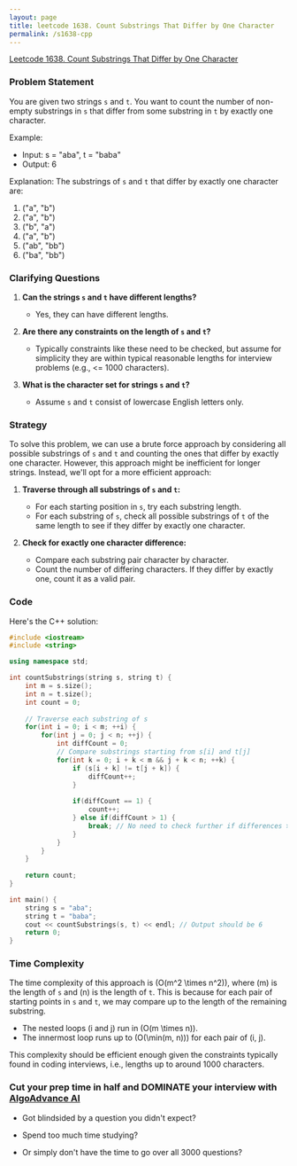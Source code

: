 ```yaml
---
layout: page
title: leetcode 1638. Count Substrings That Differ by One Character
permalink: /s1638-cpp
---
```

[Leetcode 1638. Count Substrings That Differ by One Character](https://algoadvance.github.io/algoadvance/l1638)
### Problem Statement

You are given two strings `s` and `t`. You want to count the number of non-empty substrings in `s` that differ from some substring in `t` by exactly one character.

Example:
- Input: s = "aba", t = "baba"
- Output: 6

Explanation:
The substrings of `s` and `t` that differ by exactly one character are:
1. ("a", "b")
2. ("a", "b")
3. ("b", "a")
4. ("a", "b")
5. ("ab", "bb")
6. ("ba", "bb")

### Clarifying Questions
1. **Can the strings `s` and `t` have different lengths?**
   - Yes, they can have different lengths.

2. **Are there any constraints on the length of `s` and `t`?**
   - Typically constraints like these need to be checked, but assume for simplicity they are within typical reasonable lengths for interview problems (e.g., <= 1000 characters).

3. **What is the character set for strings `s` and `t`?**
   - Assume `s` and `t` consist of lowercase English letters only.

### Strategy

To solve this problem, we can use a brute force approach by considering all possible substrings of `s` and `t` and counting the ones that differ by exactly one character. However, this approach might be inefficient for longer strings. Instead, we'll opt for a more efficient approach:

1. **Traverse through all substrings of `s` and `t`:**
   - For each starting position in `s`, try each substring length.
   - For each substring of `s`, check all possible substrings of `t` of the same length to see if they differ by exactly one character.

2. **Check for exactly one character difference:**
   - Compare each substring pair character by character.
   - Count the number of differing characters. If they differ by exactly one, count it as a valid pair.

### Code

Here's the C++ solution:

```cpp
#include <iostream>
#include <string>

using namespace std;

int countSubstrings(string s, string t) {
    int m = s.size();
    int n = t.size();
    int count = 0;
    
    // Traverse each substring of s
    for(int i = 0; i < m; ++i) {
        for(int j = 0; j < n; ++j) {
            int diffCount = 0;
            // Compare substrings starting from s[i] and t[j]
            for(int k = 0; i + k < m && j + k < n; ++k) {
                if (s[i + k] != t[j + k]) {
                    diffCount++;
                }
                
                if(diffCount == 1) {
                    count++;
                } else if(diffCount > 1) {
                    break; // No need to check further if differences > 1
                }
            }
        }
    }
    
    return count;
}

int main() {
    string s = "aba";
    string t = "baba";
    cout << countSubstrings(s, t) << endl; // Output should be 6
    return 0;
}
```

### Time Complexity

The time complexity of this approach is \(O(m^2 \times n^2)\), where \(m\) is the length of `s` and \(n\) is the length of `t`. This is because for each pair of starting points in `s` and `t`, we may compare up to the length of the remaining substring.

- The nested loops (i and j) run in \(O(m \times n)\).
- The innermost loop runs up to \(O(\min(m, n))\) for each pair of (i, j).

This complexity should be efficient enough given the constraints typically found in coding interviews, i.e., lengths up to around 1000 characters.


### Cut your prep time in half and DOMINATE your interview with [AlgoAdvance AI](https://algoAdvance.com)

- Got blindsided by a question you didn't expect?

- Spend too much time studying?

- Or simply don't have the time to go over all 3000 questions?

